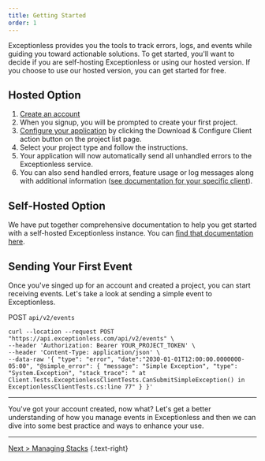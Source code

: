 ```yaml
---
title: Getting Started
order: 1
---
```

Exceptionless provides you the tools to track errors, logs, and events while guiding you toward actionable solutions. To get started, you'll want to decide if you are self-hosting Exceptionless or using our hosted version. If you choose to use our hosted version, you can get started for free.

## Hosted Option

1. [Create an account](https://be.exceptionless.io/signup)
2. When you signup, you will be prompted to create your first project.
3. [Configure your application](https://be.exceptionless.io/project/list) by clicking the Download & Configure Client action button on the project list page.
4. Select your project type and follow the instructions.
5. Your application will now automatically send all unhandled errors to the Exceptionless service.
6. You can also send handled errors, feature usage or log messages along with additional information ([see documentation for your specific client](clients/index.md)).

## Self-Hosted Option

We have put together comprehensive documentation to help you get started with a self-hosted Exceptionless instance. You can [find that documentation here](self-hosting/index.md).

## Sending Your First Event

Once you've singed up for an account and created a project, you can start receiving events. Let's take a look at sending a simple event to Exceptionless.

POST `api/v2/events`

```shell
curl --location --request POST "https://api.exceptionless.com/api/v2/events" \
--header 'Authorization: Bearer YOUR_PROJECT_TOKEN' \
--header 'Content-Type: application/json' \
--data-raw '{ "type": "error", "date":"2030-01-01T12:00:00.0000000-05:00", "@simple_error": { "message": "Simple Exception", "type": "System.Exception", "stack_trace": " at Client.Tests.ExceptionlessClientTests.CanSubmitSimpleException() in ExceptionlessClientTests.cs:line 77" } }'
```

---

You've got your account created, now what? Let's get a better understanding of how you manage events in Exceptionless and then we can dive into some best practice and ways to enhance your use.

---

[Next > Managing Stacks](managing-stacks.md) {.text-right}
